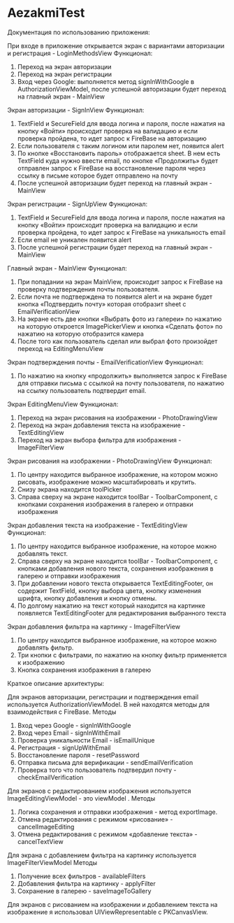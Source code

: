 # AezakmiTest
Документация по использованию приложения:

При входе в приложение открывается экран с вариантами авторизации и регистрация - LoginMethodsView
Функционал: 
1. Переход на экран авторизации
2. Переход на экран регистрации
3. Вход через Google: выполняется метод signInWithGoogle в AuthorizationViewModel, после успешной авторизации будет переход на главный экран - MainView

Экран авторизации - SignInView
Функционал:
1. TextField и SecureField для ввода логина и пароля, после нажатия на кнопку «Войти» происходит проверка на валидацию и если проверка пройдена, то идет запрос к FireBase на авторизацию
2. Если пользователя с таким логином или паролем нет, появится alert
3.  По кнопке «Восстановить пароль» отображается sheet. В нем есть TextField куда нужно ввести email, по кнопке «Продолжить» будет отправлен запрос к FireBase на восстановление пароля через ссылку в письме которое будет отправлено на почту 
4. После успешной авторизации будет переход на главный экран - MainView

Экран регистрации - SignUpView
Функционал:
1. TextField и SecureField для ввода логина и пароля, после нажатия на кнопку «Войти» происходит проверка на валидацию и если проверка пройдена, то идет запрос к FireBase на уникальность email
2. Если email не уникален появится alert
3. После успешной регистрации будет переход на главный экран - MainView

Главный экран - MainView
Функционал:
1. При попадании на экран MainView, происходит запрос к FireBase на проверку подтверждения почты пользователя. 
2. Если почта не подтверждена то появится alert и на экране будет кнопка «Подтвердить почту» которая отобразит sheet с EmailVerificationView
3. На экране есть две кнопки «Выбрать фото из галереи» по нажатию на которую откроется ImagePickerView и кнопка «Сделать фото» по нажатию на которую отобразится камера
4. После того как пользователь сделал или выбрал фото произойдет переход на EditingMenuView

Экран подтверждения почты - EmailVerificationView
Функционал:
1. По нажатию на кнопку «продолжить» выполняется запрос к FireBase для отправки письма с ссылкой на почту пользователя, по нажатию на ссылку пользователь подтвердит email.

Экран EditingMenuView
Функционал:
1. Переход на экран рисования на изображении - PhotoDrawingView
2. Переход на экран добавления текста на изображение - TextEditingView
3. Переход на экран выбора фильтра для изображения - ImageFilterView


Экран рисования на изображении - PhotoDrawingView
Функционал:
1. По центру находится выбранное изображение, на котором можно рисовать, изображение можно масштабировать и крутить.
2. Снизу экрана находится toolPicker 
3. Справа сверху на экране находится toolBar - ToolbarComponent, с кнопками сохранения изображения в галерею и отправки изображения

Экран добавления текста на изображение - TextEditingView
Функционал:
1. По центру находится выбранное изображение, на которое можно добавлять текст.
2. Справа сверху на экране находится toolBar - ToolbarComponent, с кнопками добавления нового текста, сохранения изображения в галерею и отправки изображения
3. При добавлении нового текста открывается TextEditingFooter, он содержит TextField, кнопку выбора цвета, кнопку изменения шрифта, кнопку добавления и кнопку отмены.
4. По долгому нажатию на текст который находится на картинке появляется TextEditingFooter для редактирования выбранного текста

Экран добавления фильтра на картинку - ImageFilterView
1. По центру находится выбранное изображение, на которое можно добавлять фильтр.
2. Три кнопки с фильтрами, по нажатию на кнопку фильтр применяется к изображению
3. Кнопка сохранения изображения в галерею


Краткое описание архитектуры: 

Для экранов авторизации, регистрации и подтверждения email используется AuthorizationViewModel. В ней находятся методы для взаимодействия с FireBase. 
Методы
1. Вход через Google - signInWithGoogle
2. Вход через Email - signInWithEmail
3. Проверка уникальности Email - isEmailUnique
4. Регистрация - signUpWithEmail
5. Восстановление пароля - resetPassword
6. Отправка письма для верификации - sendEmailVerification
7. Проверка того что пользователь подтвердил почту - checkEmailVerification

Для экранов с редактированием изображения используется ImageEditingViewModel - это viewModel  . 
Методы
1. Логика сохранения и отправки изображения - метод exportImage. 
2. Отмена редактирования с режимом «рисование» - cancelImageEditing
3. Отмена редактирования  с режимом «добавление текста» - cancelTextView

Для экрана с добавлением фильтра на картинку используется ImageFilterViewModel 
Методы 
1. Получение всех фильтров - availableFilters
2. Добавления фильтра на картинку - applyFilter
3. Сохранение в галерею - saveImageToGallery

Для экранов с рисованием на изображении и добавлением текста на изображение я использовал  UIViewRepresentable с  PKCanvasView.
